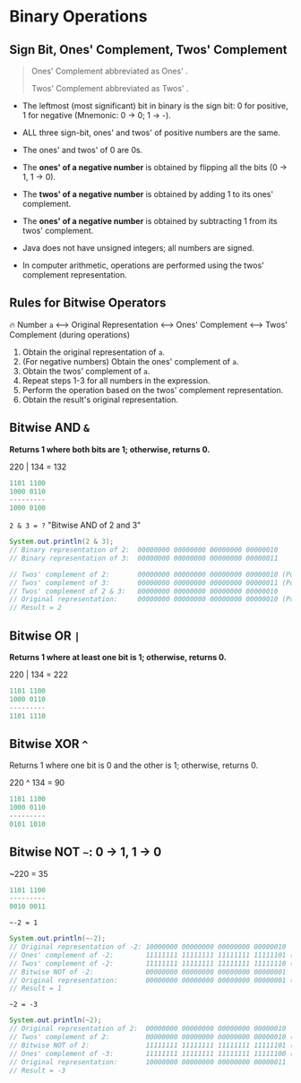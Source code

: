 # Binary Operations

## Sign Bit, Ones' Complement, Twos' Complement

> Ones' Complement abbreviated as Ones' .
>
> Twos' Complement abbreviated as Twos' .

- The leftmost (most significant) bit in binary is the sign bit: 0 for positive, 1 for negative (Mnemonic: 0 -> 0; 1 -> -).

- ALL three sign-bit, ones' and twos' of positive numbers are the same.

- The ones' and twos' of 0 are 0s.

- The **ones' of a negative number** is obtained by flipping all the bits (0 -> 1, 1 -> 0).

- The **twos' of a negative number** is obtained by adding 1 to its ones' complement.

- The **ones' of a negative number** is obtained by subtracting 1 from its twos' complement.

- Java does not have unsigned integers; all numbers are signed.

- In computer arithmetic, operations are performed using the twos' complement representation.

  

## Rules for Bitwise Operators

🔥 Number `a` <—> Original Representation <—> Ones' Complement <—> Twos' Complement (during operations)

1. Obtain the original representation of `a`.
2. (For negative numbers) Obtain the ones' complement of `a`.
3. Obtain the twos' complement of `a`.
4. Repeat steps 1-3 for all numbers in the expression.
5. Perform the operation based on the twos' complement representation.
6. Obtain the result's original representation.

## Bitwise AND `&`

**Returns 1 where both bits are 1; otherwise, returns 0.**

220 | 134 = 132

```java
1101 1100
1000 0110
---------
1000 0100
```

`2 & 3 = ?` "Bitwise AND of 2 and 3"

```java
System.out.println(2 & 3);
// Binary representation of 2:  00000000 00000000 00000000 00000010
// Binary representation of 3:  00000000 00000000 00000000 00000011

// Twos' complement of 2:       00000000 00000000 00000000 00000010 (Positive: Same as original)
// Twos' complement of 3:       00000000 00000000 00000000 00000011 (Positive: Same as original)
// Twos' complement of 2 & 3:   00000000 00000000 00000000 00000010 
// Original representation:     00000000 00000000 00000000 00000010 (Positive: Same as original)
// Result = 2
```

## Bitwise OR `|`

**Returns 1 where at least one bit is 1; otherwise, returns 0.**

220 | 134 = 222

```java
1101 1100
1000 0110
---------
1101 1110
```

## Bitwise XOR `^`

Returns 1 where one bit is 0 and the other is 1; otherwise, returns 0.

220 ^ 134 = 90

```java
1101 1100
1000 0110
---------
0101 1010
```

## Bitwise NOT `~`: 0 -> 1, 1 -> 0

~220 = 35

```java
1101 1100
---------
0010 0011
```

`~-2 = 1`

```java
System.out.println(~-2);
// Original representation of -2: 10000000 00000000 00000000 00000010
// Ones' complement of -2:        11111111 11111111 11111111 11111101 (Negative: Same as original)
// Twos' complement of -2:        11111111 11111111 11111111 11111110 (Negative: Ones' complement + 1)
// Bitwise NOT of -2:             00000000 00000000 00000000 00000001 
// Original representation:       00000000 00000000 00000000 00000001 (Positive: Same as original)
// Result = 1
```

`~2 = -3`

```java
System.out.println(~2);
// Original representation of 2:  00000000 00000000 00000000 00000010
// Twos' complement of 2:         00000000 00000000 00000000 00000010 (Positive: Same as original)
// Bitwise NOT of 2:              11111111 11111111 11111111 11111101 (Negative: Twos' complement - 1)
// Ones' complement of -3:        11111111 11111111 11111111 11111100 (Negative: Twos' complement - 1)
// Original representation:       10000000 00000000 00000000 00000011 
// Result = -3
```